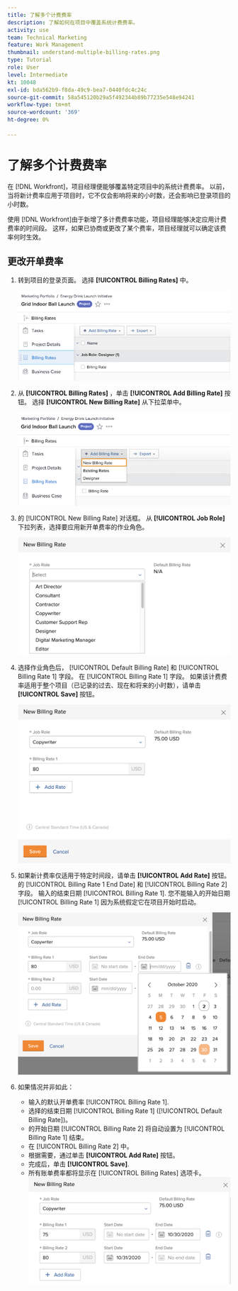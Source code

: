```yaml
---
title: 了解多个计费费率
description: 了解如何在项目中覆盖系统计费费率。
activity: use
team: Technical Marketing
feature: Work Management
thumbnail: understand-multiple-billing-rates.png
type: Tutorial
role: User
level: Intermediate
kt: 10048
exl-id: bda562b9-f8da-49c9-bea7-0440fdc4c24c
source-git-commit: 58a545120b29a5f492344b89b77235e548e94241
workflow-type: tm+mt
source-wordcount: '369'
ht-degree: 0%

---
```


# 了解多个计费费率

在 [!DNL Workfront]，项目经理便能够覆盖特定项目中的系统计费费率。 以前，当将新计费率应用于项目时，它不仅会影响将来的小时数，还会影响已登录项目的小时数。

使用 [!DNL Workfront]由于新增了多计费费率功能，项目经理能够决定应用计费费率的时间段。 这样，如果已协商或更改了某个费率，项目经理就可以确定该费率何时生效。

## 更改开单费率

1. 转到项目的登录页面。 选择 **[!UICONTROL Billing Rates]** 中。

   ![选择的图像 [!UICONTROL Billing Rates] in [!DNL Workfront]](assets/project-finances-1.png)

1. 从 **[!UICONTROL Billing Rates]** ，单击 **[!UICONTROL Add Billing Rate]** 按钮。 选择 **[!UICONTROL New Billing Rate]** 从下拉菜单中。

   ![选择的图像 [!UICONTROL New Billing Rate] in [!DNL Workfront]](assets/project-finances-2.png)

1. 的 [!UICONTROL New Billing Rate] 对话框。 从 **[!UICONTROL Job Role]** 下拉列表，选择要应用新开单费率的作业角色。

   ![在新计费费率中选择作业角色的图像 [!DNL Workfront]](assets/project-finances-3.png)

1. 选择作业角色后， [!UICONTROL Default Billing Rate] 和 [!UICONTROL Billing Rate 1] 字段。 在 [!UICONTROL Billing Rate 1] 字段。 如果该计费费率适用于整个项目（已记录的过去、现在和将来的小时数），请单击 **[!UICONTROL Save]** 按钮。

   ![保存适用于 [!DNL Workfront]](assets/project-finances-5.png)

1. 如果新计费率仅适用于特定时间段，请单击 **[!UICONTROL Add Rate]** 按钮。 的 [!UICONTROL Billing Rate 1 End Date] 和 [!UICONTROL Billing Rate 2] 字段。 输入的结束日期 [!UICONTROL Billing Rate 1]. 您不能输入的开始日期 [!UICONTROL Billing Rate 1] 因为系统假定它在项目开始时启动。

   ![一种图像，用于创建适用于特定时段的新计费费率，从 [!DNL Workfront]](assets/project-finances-6.png)

1. 如果情况并非如此：

   * 输入的默认开单费率 [!UICONTROL Billing Rate 1].
   * 选择的结束日期 [!UICONTROL Billing Rate 1] ([!UICONTROL Default Billing Rate])。
   * 的开始日期 [!UICONTROL Billing Rate 2] 将自动设置为 [!UICONTROL Billing Rate 1] 结束。
   * 在 [!UICONTROL Billing Rate 2] 中。
   * 根据需要，通过单击 **[!UICONTROL Add Rate]** 按钮。
   * 完成后，单击 **[!UICONTROL Save]**.
   * 所有账单费率都将显示在 [!UICONTROL Billing Rates] 选项卡。
   ![创建适用于 [!DNL Workfront]](assets/project-finances-7.png)
